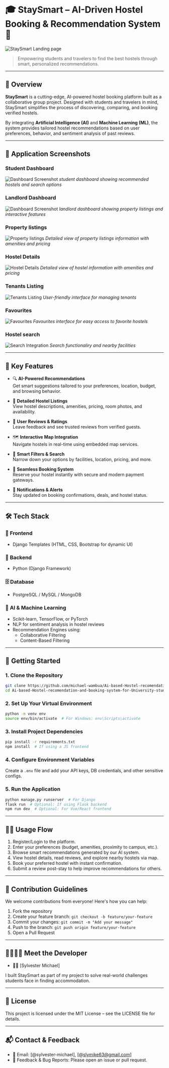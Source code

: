 # 🎓 StaySmart – AI-Driven Hostel Booking & Recommendation System 🏡

![StaySmart Landing page](/static/screenshots/landingpage.png "Landing Page")

> Empowering students and travelers to find the best hostels through smart, personalized recommendations.

---

## 🧠 Overview

**StaySmart** is a cutting-edge, AI-powered hostel booking platform built as a collaborative group project. Designed with students and travelers in mind, StaySmart simplifies the process of discovering, comparing, and booking verified hostels.

By integrating **Artificial Intelligence (AI)** and **Machine Learning (ML)**, the system provides tailored hostel recommendations based on user preferences, behavior, and sentiment analysis of past reviews.

---

## 📸 Application Screenshots

### Student Dashboard

![Dashboard Screenshot](/static/screenshots/student-dashboard.png "Student Dashboard")
_student dashboard showing recommended hostels and search options_

### Landlord Dashboard

![Dashboard Screenshot](/static/screenshots/landlord-dashboard.png "landlord Dashboard")
_landlord dashboard showing property listings and interactive features_

### Property listings

![Property listings](/static/screenshots/property-listings.png "Property listings Page")
_Detailed view of property listings information with amenities and pricing_

### Hostel Details

![Hostel Details](/static/screenshots/hostel-detail.png "Hostel Details Page")
_Detailed view of hostel information with amenities and pricing_

### Tenants Listing

![Tenants Listing](/static/screenshots/tenants-list.png "Tenants Listing Page")
_User-friendly interface for managing tenants_

### Favourites

![Favourites](/static/screenshots/favourites.png "Favourites Interface")
_Favourites interface for easy access to favorite hostels_

### Hostel search

![Search Integration](/static/screenshots/search-feature.png "Interactive Map")
_Search functionaliry and nearby facilities_

---

## 🌟 Key Features

- 🔍 **AI-Powered Recommendations**  
  Get smart suggestions tailored to your preferences, location, budget, and browsing behavior.

- 🏨 **Detailed Hostel Listings**  
  View hostel descriptions, amenities, pricing, room photos, and availability.

- 📝 **User Reviews & Ratings**  
  Leave feedback and see trusted reviews from verified guests.

- 🗺️ **Interactive Map Integration**  
  Navigate hostels in real-time using embedded map services.

- 🎯 **Smart Filters & Search**  
  Narrow down your options by facilities, location, pricing, and more.

- 📆 **Seamless Booking System**  
  Reserve your hostel instantly with secure and modern payment gateways.

- 📢 **Notifications & Alerts**  
  Stay updated on booking confirmations, deals, and hostel status.

---

## 🛠️ Tech Stack

### 🔧 **Frontend**

- Django Templates (HTML, CSS, Bootstrap for dynamic UI)

### 🧪 **Backend**

- Python (Django Framework)

### 🗄️ **Database**

- PostgreSQL / MySQL / MongoDB

### 🤖 **AI & Machine Learning**

- Scikit-learn, TensorFlow, or PyTorch
- NLP for sentiment analysis in hostel reviews
- Recommendation Engines using:
  - Collaborative Filtering
  - Content-Based Filtering

---

## 🚀 Getting Started

### 1. Clone the Repository

```bash
git clone https://github.com/michael-wambua/Ai-based-Hostel-recomendation-and-booking-system-for-University-students.git
cd Ai-based-Hostel-recomendation-and-booking-system-for-University-students
```

### 2. Set Up Your Virtual Environment

```bash
python -m venv env
source env/bin/activate  # For Windows: env\Scripts\activate
```

### 3. Install Project Dependencies

```bash
pip install -r requirements.txt
npm install  # If using a JS frontend
```

### 4. Configure Environment Variables

Create a `.env` file and add your API keys, DB credentials, and other sensitive configs.

### 5. Run the Application

```bash
python manage.py runserver  # For Django
flask run  # Optional: If using Flask backend
npm run dev  # Optional: For Vue/React frontend
```

---

## 🧑‍💻 Usage Flow

1. Register/Login to the platform.
2. Enter your preferences (budget, amenities, proximity to campus, etc.).
3. Browse smart recommendations generated by our AI system.
4. View hostel details, read reviews, and explore nearby hostels via map.
5. Book your preferred hostel with instant confirmation.
6. Submit a review post-stay to help improve recommendations for others.

---

## 🤝 Contribution Guidelines

We welcome contributions from everyone! Here's how you can help:

1. Fork the repository
2. Create your feature branch: `git checkout -b feature/your-feature`
3. Commit your changes: `git commit -m "Add your message"`
4. Push to the branch: `git push origin feature/your-feature`
5. Open a Pull Request

---

## 👨‍👩‍👧‍👦 Meet the Developer

- 👩‍💻 [Sylvester Michael]

I built StaySmart as part of my project to solve real-world challenges students face in finding accommodation.

---

## 📜 License

This project is licensed under the MIT License – see the LICENSE file for details.

---

## 📬 Contact & Feedback

- 📧 Email: [@sylvester-michael], [@slymike63@gmail.com]
- 💬 Feedback & Bug Reports: Please open an issue or pull request.
